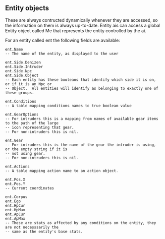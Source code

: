 Entity objects
--------------

These are always contructed dynamically whenever they are accessed, so the information on them is always up-to-date.  Entity ais can access a global Entity object called Me that represents the entity controlled by the ai.

For an entity called ent the following fields are available:

    ent.Name
    -- The name of the entity, as displayed to the user
    
    ent.Side.Denizen
    ent.Side.Intruder
    ent.Side.Npc
    ent.Side.Object
    -- Each entity has these booleans that identify which side it is on, or if it is an Npc or
    -- Object.  All entities will identify as belonging to exactly one of these groups.

    ent.Conditions
    -- A table mapping conditions names to true boolean value

    ent.GearOptions
    -- For intruders this is a mapping from names of available gear items to the path of the large
    -- icon representing that gear.
    -- For non-intruders this is nil.

    ent.Gear
    -- For intruders this is the name of the gear the intruder is using, or the empty string if it is
    -- not using gear.
    -- For non-intruders this is nil.
    
    ent.Actions
    -- A table mapping action name to an action object.
    
    ent.Pos.X
    ent.Pos.Y
    -- Current coordinates

    ent.Corpus
    ent.Ego
    ent.HpCur
    ent.HpMax
    ent.ApCur
    ent.ApMax
    -- These are stats as affected by any conditions on the entity, they are not necesssarily the
    -- same as the entity's base stats.
